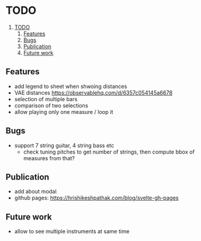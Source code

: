 # TODO

1. [TODO](#todo)
   1. [Features](#features)
   2. [Bugs](#bugs)
   3. [Publication](#publication)
   4. [Future work](#future-work)

## Features

- add legend to sheet when shwoing distances
- VAE distances https://observablehq.com/d/6357c054145a6678
- selection of multiple bars
- comparison of two selections
- allow playing only one measure / loop it

## Bugs

- support 7 string guitar, 4 string bass etc
  - check tuning pitches to get number of strings, then compute bbox of measures from that?

## Publication

- add about modal
- github pages: https://hrishikeshpathak.com/blog/svelte-gh-pages

## Future work

- allow to see multiple instruments at same time

